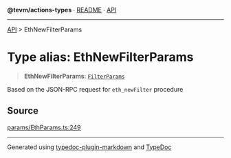 **@tevm/actions-types** ∙ [README](../README.md) ∙ [API](../API.md)

***

[API](../API.md) > EthNewFilterParams

# Type alias: EthNewFilterParams

> **EthNewFilterParams**: [`FilterParams`](FilterParams.md)

Based on the JSON-RPC request for `eth_newFilter` procedure

## Source

[params/EthParams.ts:249](https://github.com/evmts/tevm-monorepo/blob/main/packages/actions-types/src/params/EthParams.ts#L249)

***
Generated using [typedoc-plugin-markdown](https://www.npmjs.com/package/typedoc-plugin-markdown) and [TypeDoc](https://typedoc.org/)
